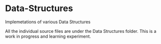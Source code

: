 Data-Structures
===============

Implemetations of various Data Structures

All the individual source files are under the Data Structures folder. 
This is a work in progress and learning experiment.

